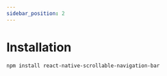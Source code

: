 ```yaml
---
sidebar_position: 2
---
```


# Installation

```bash npm2yarn
npm install react-native-scrollable-navigation-bar
```
